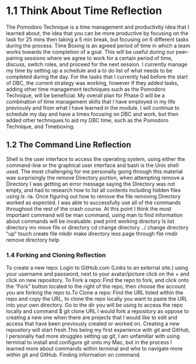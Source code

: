# 1.1 Think About Time Reflection
The Pomodoro Technique is a time management and productivity idea that I learned about, the idea that you can be more productive by focusing on the task for 25 mins then taking a 5 min break, but focusing on 6 different tasks during the process. Time Boxing is an agreed period of time in which a team works towards the completion of a goal. This will be useful during our peer-pairing sessions where we agree to work for a certain period of time, discuss, switch roles, and proceed for the next session. I currently manage my time by setting up a schedule and a to do list of what needs to be completed during the day. For the tasks that I currently had before the start of DBC, the current strategy was working, however if they added tasks, adding other time management techniques such as the Pomodoro Technique, will be beneficial. My overall plan for Phase 0 will be a combination of time management skills that I have employed in my life previously and from what I have learned in the module. I will continue to schedule my day and have a times focusing on DBC and work, but then added other techniques to aid my DBC time, such as the Pomodoro Technique, and Timeboxing.

## 1.2 The Command Line Reflection
Shell is the user interface to access the operating system, using either the command-line or the graphical user interface and bash is the Unix shell used. The most challenging for me personally going through this material was surprisingly the remove Directory portion, when attempting remove a Directory I was getting an error message saying the Directory was not empty, and had to research how to list all contents including hidden files using ls -la. Once figuring out how to remove the file removing Directory worked as expected. I was able to successfully use all of the commands throughout the rest of the crash course. At this point I think the most important command will be man command, using man to find information about commands will be invaluable. pwd print working directory ls list directory mv move file or directory cd change directory ../ change directory “up” touch create file mkdir make directory less page through file rmdir remove directory help

### 1.4 Forking and Cloning Reflection
To create a new repo: Login to GitHub.com (Links to an external site.) using your username and password, next to your avatar/picture click on the + and click on new repository. To Fork a repo: Find the repo to fork, and click onto the “Fork” button located to the right of the repo, then choose the account you are forking the repo to.To Clone a repo: Find the URL listed within the repo and copy the URL, to clone the repo locally you want to paste the URL into your own directory. Go to the dir you will be using to access the repo locally and command $ git clone URL I would fork a repository as oppose to creating a new one when there are projects that I would like to edit and access that have been previously created or worked on. Creating a new repository will start fresh.This being my first experience with git and GitHub, I personally had more struggles setting up git, I am unfamiliar with using terminal to install and configure git onto my Mac, but in the process I learned more about commands within terminal and who to navigate more within git and GitHub. Finding information on command.